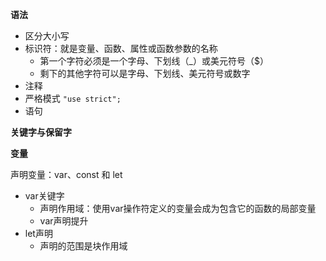 **语法**

- 区分大小写
- 标识符：就是变量、函数、属性或函数参数的名称
  - 第一个字符必须是一个字母、下划线（_）或美元符号（$）
  - 剩下的其他字符可以是字母、下划线、美元符号或数字
- 注释
- 严格模式  `"use strict"; `
- 语句

**关键字与保留字**

**变量**

声明变量：var、const 和 let

- var关键字
  - 声明作用域：使用var操作符定义的变量会成为包含它的函数的局部变量
  -  var声明提升
- let声明
  - 声明的范围是块作用域